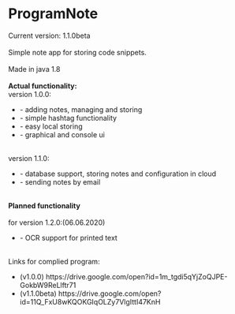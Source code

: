 # ProgramNote
<p>
Current version: 1.1.0beta <br>
<br>Simple note app for storing code snippets.<br>
<br>Made in java 1.8<br>
<br><b>Actual functionality:</b>
<br>version 1.0.0:<br>
<ul>
          <li>- adding notes, managing and storing</li>
          <li>- simple hashtag functionality</li>
          <li>- easy local storing</li>
          <li>- graphical and console ui</li>
</ul>
<br>version 1.1.0:</br>
<ul>
         <li> - database support, storing notes and configuration in cloud</li>
         <li> - sending notes by email</li>
</ul>
<br><b>Planned functionality</b><br>
<br>for version 1.2.0:(06.06.2020)<br>
<ul>
          <li>- OCR support for printed text</li>
</ul>
<br>Links for complied program: </br>
<ul>
          <li>(v1.0.0) https://drive.google.com/open?id=1m_tgdi5qYjZoQJPE-GokbW9ReLlftr71</li>
          <li>(v1.1.0beta) https://drive.google.com/open?id=11Q_FxU8wKQOKGIqOLZy7VlgIttI47KnH</li>
</ul>
</p>

